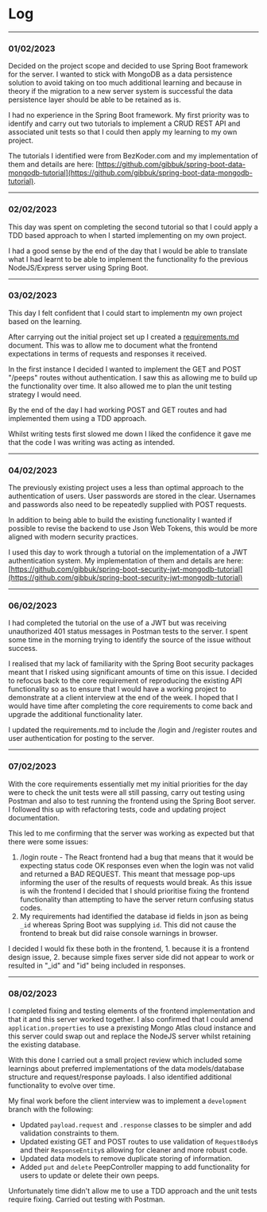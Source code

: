 # Log

---

### 01/02/2023

Decided on the project scope and decided to use Spring Boot framework for the server. I wanted to stick with MongoDB as a data persistence solution to avoid taking on too much additional learning and because in theory if the migration to a new server system is successful the data persistence layer should be able to be retained as is.

I had no experience in the Spring Boot framework. My first priority was to identify and carry out two tutorials to implement a CRUD REST API and associated unit tests so that I could then apply my learning to my own project.

The tutorials I identified were from BezKoder.com and my implementation of them and details are here: [https://github.com/gibbuk/spring-boot-data-mongodb-tutorial](https://github.com/gibbuk/spring-boot-data-mongodb-tutorial).

---
### 02/02/2023

This day was spent on completing the second tutorial so that I could apply a TDD based approach to when I started implementing on my own project.

I had a good sense by the end of the day that I would be able to translate what I had learnt to be able to implement the functionality fo the previous NodeJS/Express server using Spring Boot.

---
### 03/02/2023
This day I felt confident that I could start to implementn my own project based on the learning.

After carrying out the initial project set up I created a [requirements.md](./requirements.md) document. This was to allow me to document what the frontend expectations in terms of requests and responses it received. 

In the first instance I decided I wanted to implement the GET and POST "/peeps" routes without authentication. I saw this as allowing me to build up the functionality over time. It also allowed me to plan the unit testing strategy I would need.

By the end of the day I had working POST and GET routes and had implemented them using a TDD approach.

Whilst writing tests first slowed me down I liked the confidence it gave me that the code I was writing was acting as intended.

---
### 04/02/2023
The previously existing project uses a less than optimal approach to the authentication of users. User passwords are stored in the clear. Usernames and passwords also need to be repeatedly supplied with POST requests.

In addition to being able to build the existing functionality I wanted if possible to revise the backend to use Json Web Tokens, this would be more aligned with modern security practices.

I used this day to work through a tutorial on the implementation of a JWT authentication system. My implementation of them and details are here: [https://github.com/gibbuk/spring-boot-security-jwt-mongodb-tutorial](https://github.com/gibbuk/spring-boot-security-jwt-mongodb-tutorial)

---
### 06/02/2023
I had completed the tutorial on the use of a JWT but was receiving unauthorized 401 status messages in Postman tests to the server. I spent some time in the morning trying to identify the source of the issue without success.

I realised that my lack of familiarity with the Spring Boot security packages meant that I risked using significant amounts of time on this issue. I decided to refocus back to the core requirement of reproducing the existing API functionality so as to ensure that I would have a working project to demonstrate at a client interview at the end of the week. I hoped that I would have time after completing the core requirements to come back and upgrade the additional functionality later.

I updated the requirements.md to include the /login and /register routes and user authentication for posting to the server. 

---
### 07/02/2023

With the core requirements essentially met my initial priorities for the day were to check the unit tests were all still passing, carry out testing using Postman and also to test running the frontend using the Spring Boot server. I followed this up with refactoring tests, code and updating project documentation.

This led to me confirming that the server was working as expected but that there were some issues:
1. /login route - The React frontend had a bug that means that it would be expecting status code OK responses even when the login was not valid and returned a BAD REQUEST. This meant that message pop-ups informing the user of the results of requests would break. As this issue is wih the frontend I decided that I should prioritise fixing the frontend functionality than attempting to have the server return confusing status codes.
2. My requirements had identified the database id fields in json as being `_id` whereas Spring Boot was supplying `id`. This did not cause the frontend to break but did raise console warnings in browser.

I decided I would fix these both in the frontend, 1. because it is a frontend design issue, 2. because simple fixes server side did not appear to work or resulted in "_id" and "id" being included in responses.

---

### 08/02/2023

I completed fixing and testing elements of the frontend implementation and that it and this server worked together. I also confirmed that I could amend `application.properties` to use a prexisting Mongo Atlas cloud instance and this server could swap out and replace the NodeJS server whilst retaining the existing database.

With this done I carried out a small project review which included some learnings about preferred implementations of the data models/database structure and request/response payloads. I also identified additional functionality to evolve over time.

My final work before the client interview was to implement a `development` branch with the following:
- Updated `payload.request` and `.response` classes to be simpler and add validation constraints to them.
- Updated existing GET and POST routes to use validation of `RequestBody`s and their `ResponseEntity`s allowing for cleaner and more robust code.
- Updated data models to remove duplicate storing of information.
- Added `put` and `delete` PeepController mapping to add functionality for users to update or delete their own peeps.

Unfortunately time didn't allow me to use a TDD approach and the unit tests require fixing. Carried out testing with Postman.